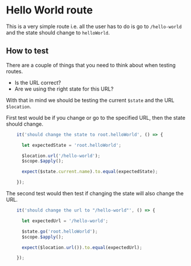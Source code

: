 # Hello World route

This is a very simple route i.e. all the user has to do is go to `/hello-world` and the state should change to `helloWorld`.

## How to test

There are a couple of things that you need to think about when testing routes.

 - Is the URL correct?
 - Are we using the right state for this URL?
 
With that in mind we should be testing the current `$state` and the URL `$location`.

First test would be if you change or go to the specified URL, then the state should change.

```javascript
    it('should change the state to root.helloWorld', () => {

      let expectedState = 'root.helloWorld';

      $location.url('/hello-world');
      $scope.$apply();

      expect($state.current.name).to.equal(expectedState);

    });
```

The second test would then test if changing the state will also change the URL.

```javascript
    it('should change the url to "/hello-world"', () => {

      let expectedUrl = '/hello-world';

      $state.go('root.helloWorld');
      $scope.$apply();

      expect($location.url()).to.equal(expectedUrl);

    });
```